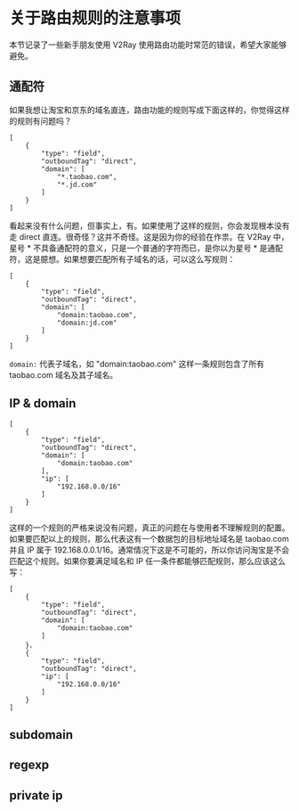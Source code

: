 # 关于路由规则的注意事项

本节记录了一些新手朋友使用 V2Ray 使用路由功能时常范的错误，希望大家能够避免。

## 通配符

如果我想让淘宝和京东的域名直连，路由功能的规则写成下面这样的，你觉得这样的规则有问题吗？

```
[
    {
        "type": "field",
        "outboundTag": "direct",
        "domain": [
            "*.taobao.com",
            "*.jd.com"
        ]
    }
]
```
看起来没有什么问题，但事实上，有。如果使用了这样的规则，你会发现根本没有走 direct 直连。很奇怪？这并不奇怪。这是因为你的经验在作祟。在 V2Ray 中，星号 \* 不具备通配符的意义，只是一个普通的字符而已，是你以为星号 \* 是通配符，这是臆想。如果想要匹配所有子域名的话，可以这么写规则：

```
[
    {
        "type": "field",
        "outboundTag": "direct",
        "domain": [
            "domain:taobao.com",
            "domain:jd.com"
        ]
    }
]
```
`domain:` 代表子域名，如 "domain:taobao.com" 这样一条规则包含了所有 taobao.com 域名及其子域名。

## IP & domain

```
[
    {
        "type": "field",
        "outboundTag": "direct",
        "domain": [
            "domain:taobao.com"
        ],
        "ip": [
            "192.168.0.0/16"
        ]
    }
]
```

这样的一个规则的严格来说没有问题，真正的问题在与使用者不理解规则的配置。如果要匹配以上的规则，那么代表这有一个数据包的目标地址域名是 taobao.com 并且 IP 属于 192.168.0.0.1/16。通常情况下这是不可能的，所以你访问淘宝是不会匹配这个规则。如果你要满足域名和 IP 任一条件都能够匹配规则，那么应该这么写：

```
[
    {
        "type": "field",
        "outboundTag": "direct",
        "domain": [
            "domain:taobao.com"
        ]
    }，
    {
        "type": "field",
        "outboundTag": "direct",
        "ip": [
            "192.168.0.0/16"
        ]
    }
]
```


## subdomain

## regexp

## private ip
